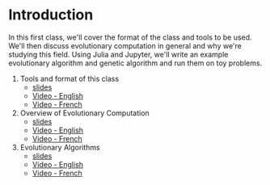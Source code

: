 # Introduction

In this first class, we'll cover the format of the class and tools to be used.
We'll then discuss evolutionary computation in general and why we're studying
this field. Using Julia and Jupyter, we'll write an example evolutionary
algorithm and genetic algorithm and run them on toy problems.

1. Tools and format of this class
    * [slides](https://d9w.github.io/evolution/1_introduction/1_tools.html)
    * [Video - English](https://youtu.be/RQFR4YMohQY)
    * [Video - French](https://youtu.be/GhTHeROORiY)
2. Overview of Evolutionary Computation
    * [slides](https://d9w.github.io/evolution/1_introduction/2_overview.html)
    * [Video - English](https://youtu.be/ijyLA6gqlbU)
    * [Video - French](https://youtu.be/y1AMQR8fU-Q)
3. Evolutionary Algorithms
    * [slides](https://github.com/d9w/evolution/blob/master/1_introduction/3_EAs.ipynb)
    * [Video - English](https://youtu.be/pfqPaWkafwI)
    * [Video - French](https://youtu.be/D_3RlesBCwc)
